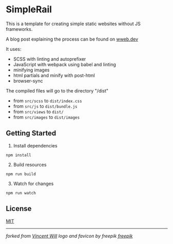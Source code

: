 # SimpleRail

This is a template for creating simple static websites without JS frameworks.

A blog post explaining the process can be found on [wweb.dev](https://wweb.dev/blog/how-to-create-static-website-npm-scripts)

It uses:

- SCSS with linting and autoprefixer
- JavaScript with webpack using babel and linting
- minifying images
- html partials and minify with post-html
- browser-sync

The compiled files will go to the directory "/dist"

- from `src/scss` to `dist/index.css`
- from `src/js` to `dist/bundle.js`
- from `src/views` to `dist/`
- from `src/images` to `dist/images`

## Getting Started

1. Install dependencies

```
npm install
```

2. Build resources

```
npm run build
```

3. Watch for changes

```
npm run watch
```

## License

[MIT](https://choosealicense.com/licenses/mit/)

---

_forked from [Vincent Will](https://wweb.dev/)_
_logo and favicon by freepik [freepik](https://www.freepik.com/)_

